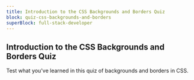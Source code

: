 ```yaml
---
title: Introduction to the CSS Backgrounds and Borders Quiz
block: quiz-css-backgrounds-and-borders
superBlock: full-stack-developer
---
```


## Introduction to the CSS Backgrounds and Borders Quiz

Test what you've learned in this quiz of backgrounds and borders in CSS.
